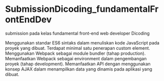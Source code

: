 # SubmissionDicoding_fundamentalFrontEndDev

submission pada kelas fundamental front-end web developer Dicoding

Menggunakan standar ES6 sintaks dalam menuliskan kode JavaScript pada proyek yang dibuat.
Terdapat minimal satu penerapan custom element.
Menggunakan Webpack sebagai module bundler (tahap production). 
Memanfaatkan Webpack sebagai environment dalam pengembangan proyek (tahap development).
Memanfaatkan API dengan menggunakan konsep AJAX dalam menampilkan data yang dinamis pada aplikasi yang dibuat.
